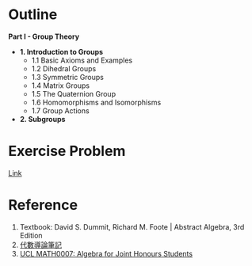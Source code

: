# Outline

**Part I -  Group Theory**
- **1. Introduction to Groups**
  - 1.1 Basic Axioms and Examples
  - 1.2 Dihedral Groups
  - 1.3 Symmetric Groups
  - 1.4 Matrix Groups
  - 1.5 The Quaternion Group
  - 1.6 Homomorphisms and Isomorphisms
  - 1.7 Group Actions
- **2. Subgroups**

# Exercise Problem
[Link](file:///Users/can/Desktop/Algebra_exercise/_build/html/intro.html#)

# Reference
1. Textbook: David S. Dummit, Richard M. Foote | Abstract Algebra, 3rd Edition
2. [代數導論筆記](https://hackmd.io/@0xff07/ByT4ldAS8)
3. [UCL MATH0007: Algebra for Joint Honours Students](https://www.ucl.ac.uk/~ucahmto/0007/_book/index.html)
